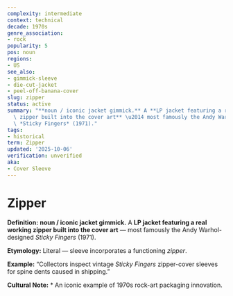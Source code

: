 ```yaml
---
complexity: intermediate
context: technical
decade: 1970s
genre_association:
- rock
popularity: 5
pos: noun
regions:
- US
see_also:
- gimmick-sleeve
- die-cut-jacket
- peel-off-banana-cover
slug: zipper
status: active
summary: "**noun / iconic jacket gimmick.** A **LP jacket featuring a real working\
  \ zipper built into the cover art** \u2014 most famously the Andy Warhol-designed\
  \ *Sticky Fingers* (1971)."
tags:
- historical
term: Zipper
updated: '2025-10-06'
verification: unverified
aka:
- Cover Sleeve
---
```


# Zipper

**Definition:** **noun / iconic jacket gimmick.** A **LP jacket featuring a real working zipper built into the cover art** — most famously the Andy Warhol-designed *Sticky Fingers* (1971).

**Etymology:** Literal — sleeve incorporates a functioning *zipper*.

**Example:** “Collectors inspect vintage *Sticky Fingers* zipper-cover sleeves for spine dents caused in shipping.”

**Cultural Note:** * An iconic example of 1970s rock-art packaging innovation.

